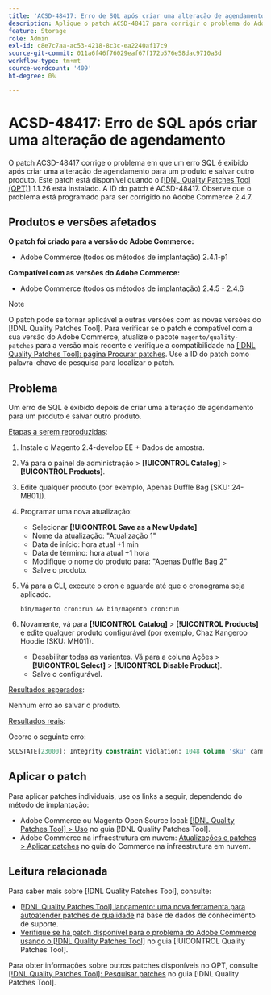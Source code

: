 ```yaml
---
title: 'ACSD-48417: Erro de SQL após criar uma alteração de agendamento'
description: Aplique o patch ACSD-48417 para corrigir o problema do Adobe Commerce em que um erro SQL é exibido após criar uma alteração de agendamento para um produto e salvar outro produto.
feature: Storage
role: Admin
exl-id: c8e7c7aa-ac53-4218-8c3c-ea2240af17c9
source-git-commit: 011a6f46f76029eaf67f172b576e58dac9710a3d
workflow-type: tm+mt
source-wordcount: '409'
ht-degree: 0%

---
```


# ACSD-48417: Erro de SQL após criar uma alteração de agendamento

O patch ACSD-48417 corrige o problema em que um erro SQL é exibido após criar uma alteração de agendamento para um produto e salvar outro produto. Este patch está disponível quando o [[!DNL Quality Patches Tool (QPT)]](https://experienceleague.adobe.com/pt-br/docs/commerce-operations/tools/quality-patches-tool/quality-patches-tool-to-self-serve-quality-patches) 1.1.26 está instalado. A ID do patch é ACSD-48417. Observe que o problema está programado para ser corrigido no Adobe Commerce 2.4.7.

## Produtos e versões afetados

**O patch foi criado para a versão do Adobe Commerce:**

* Adobe Commerce (todos os métodos de implantação) 2.4.1-p1

**Compatível com as versões do Adobe Commerce:**

* Adobe Commerce (todos os métodos de implantação) 2.4.5 - 2.4.6

>[!NOTE]
>
>O patch pode se tornar aplicável a outras versões com as novas versões do [!DNL Quality Patches Tool]. Para verificar se o patch é compatível com a sua versão do Adobe Commerce, atualize o pacote `magento/quality-patches` para a versão mais recente e verifique a compatibilidade na [[!DNL Quality Patches Tool]: página Procurar patches](https://experienceleague.adobe.com/tools/commerce-quality-patches/index.html?lang=pt-BR). Use a ID do patch como palavra-chave de pesquisa para localizar o patch.

## Problema

Um erro de SQL é exibido depois de criar uma alteração de agendamento para um produto e salvar outro produto.

<u>Etapas a serem reproduzidas</u>:

1. Instale o Magento 2.4-develop EE + Dados de amostra.
1. Vá para o painel de administração > **[!UICONTROL Catalog]** > **[!UICONTROL Products]**.
1. Edite qualquer produto (por exemplo, Apenas Duffle Bag [SKU: 24-MB01]).
1. Programar uma nova atualização:
   * Selecionar **[!UICONTROL Save as a New Update]**
   * Nome da atualização: &quot;Atualização 1&quot;
   * Data de início: hora atual +1 min
   * Data de término: hora atual +1 hora
   * Modifique o nome do produto para: &quot;Apenas Duffle Bag 2&quot;
   * Salve o produto.
1. Vá para a CLI, execute o cron e aguarde até que o cronograma seja aplicado.

   ```
   bin/magento cron:run && bin/magento cron:run
   ```

1. Novamente, vá para **[!UICONTROL Catalog]** > **[!UICONTROL Products]** e edite qualquer produto configurável (por exemplo, Chaz Kangeroo Hoodie [SKU: MH01]).

   * Desabilitar todas as variantes. Vá para a coluna Ações > **[!UICONTROL Select]** > **[!UICONTROL Disable Product]**.
   * Salve o configurável.

<u>Resultados esperados</u>:

Nenhum erro ao salvar o produto.

<u>Resultados reais</u>:

Ocorre o seguinte erro:

```SQL
SQLSTATE[23000]: Integrity constraint violation: 1048 Column 'sku' cannot be null, query was: INSERT INTO `catalog_product_entity` (`entity_id`, `sku`, `row_id`, `created_in`, `updated_in`) VALUES (?, ?, ?, ?, ?)
```

## Aplicar o patch

Para aplicar patches individuais, use os links a seguir, dependendo do método de implantação:

* Adobe Commerce ou Magento Open Source local: [[!DNL Quality Patches Tool] > Uso](/help/tools/quality-patches-tool/usage.md) no guia [!DNL Quality Patches Tool].
* Adobe Commerce na infraestrutura em nuvem: [Atualizações e patches > Aplicar patches](https://experienceleague.adobe.com/docs/commerce-cloud-service/user-guide/develop/upgrade/apply-patches.html?lang=pt-BR) no guia do Commerce na infraestrutura em nuvem.

## Leitura relacionada

Para saber mais sobre [!DNL Quality Patches Tool], consulte:

* [[!DNL Quality Patches Tool] lançamento: uma nova ferramenta para autoatender patches de qualidade](https://experienceleague.adobe.com/pt-br/docs/commerce-operations/tools/quality-patches-tool/quality-patches-tool-to-self-serve-quality-patches) na base de dados de conhecimento de suporte.
* [Verifique se há patch disponível para o problema do Adobe Commerce usando o  [!DNL Quality Patches Tool]](/help/tools/quality-patches-tool/patches-available-in-qpt/check-patch-for-magento-issue-with-magento-quality-patches.md) no guia [!UICONTROL Quality Patches Tool].


Para obter informações sobre outros patches disponíveis no QPT, consulte [[!DNL Quality Patches Tool]: Pesquisar patches](https://experienceleague.adobe.com/tools/commerce-quality-patches/index.html?lang=pt-BR) no guia [!DNL Quality Patches Tool].
